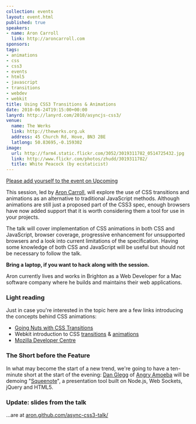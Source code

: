 ```yaml
---
collection: events
layout: event.html
published: true
speakers:
- name: Aron Carroll
  link: http://aroncarroll.com
sponsors: 
tags: 
- animations
- css
- css3
- events
- html5
- javascript
- transitions
- webdev
- webkit
title: Using CSS3 Transitions & Animations
date: 2010-06-24T19:15:00+00:00
lanyrd: http://lanyrd.com/2010/asyncjs-css3/
venue: 
  name: The Werks
  link: http://thewerks.org.uk
  address: 45 Church Rd, Hove, BN3 2BE
  latlong: 50.83695,-0.159302
image:
  url: http://farm4.static.flickr.com/3052/3019311782_0514725432.jpg
  link: http://www.flickr.com/photos/zhudd/3019311782/
  title: White Peacock (by ecstaticist)
---
```

<a href="http://upcoming.yahoo.com/event/6558734/BRI/Hove/Async-Using-CSS3-Transitions-amp-Animations/The-Werks">Please add yourself to the event on Upcoming</a>

This session, led by <a href="http://twitter.com/aroncarroll">Aron Carroll</a>, will explore the use of CSS transitions and animations as an alternative to traditional JavaScript methods. Although animations are still just a proposed part of the CSS3 spec, enough browsers have now added support that it is worth considering them a tool for use in your projects.

The talk will cover implementation of CSS animations in both CSS and JavaScript, browser coverage, progressive enhancement for unsupported browsers and a look into current limitations of the specification. Having some knowledge of both CSS and JavaScript will be useful but should not be necessary to follow the talk.

<strong>Bring a laptop, if you want to hack along with the session.</strong>

Aron currently lives and works in Brighton as a Web Developer for a Mac software company where he builds and maintains their web applications.

<h3>Light reading</h3>
Just in case you're interested in the topic here are a few links introducing the concepts behind CSS animations:

<ul>
	<li><a href="http://24ways.org/2009/going-nuts-with-css-transitions">Going Nuts with CSS Transitions</a></li>
	<li>Webkit introduction to CSS <a href="http://webkit.org/blog/138/css-animation/">transitions</a> & <a href="http://webkit.org/blog/324/css-animation-2/">animations</a></li>
	<li><a href="https://developer.mozilla.org/en/CSS/CSS_transitions">Mozilla Developer Centre</a></li>
</ul>

<h3>The Short before the Feature</h3>
In what may become the start of a new trend, we're going to have a ten-minute short at the start of the evening: <a href="http://twitter.com/angryamoeba">Dan Glegg</a> of <a href="http://angryamoeba.co.uk">Angry Amoeba</a> will be demoing "<a href="http://github.com/danski/Squeenote">Squeenote</a>", a presentation tool built on Node.js, Web Sockets, jQuery and HTML5.

<h3>Update: slides from the talk</h3>
...are at <a href="http://aron.github.com/async-css3-talk/">aron.github.com/async-css3-talk/</a>

